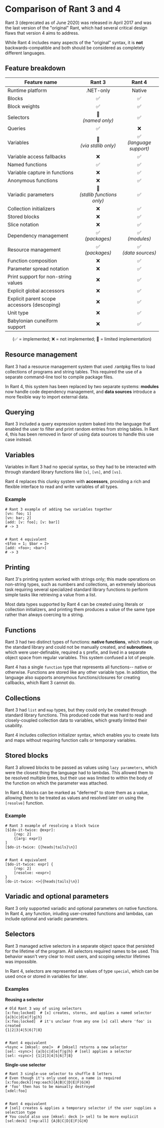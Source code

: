 # Comparison of Rant 3 and 4

Rant 3 (deprecated as of June 2020) was released in April 2017 and was the last version of the "original" Rant, which had several critical design flaws
that version 4 aims to address.

While Rant 4 includes many aspects of the "original" syntax, it is **not** backwards-compatible and both should be considered as completely different languages.

## Feature breakdown

| Feature name                                |              Rant 3              |              Rant 4               |
|---------------------------------------------|:--------------------------------:|:---------------------------------:|
| Runtime platform                            |            .NET-only             |              Native               |
| Blocks                                      |             &#x2705;             |             &#x2705;              |
| Block weights                               |             &#x2705;             |             &#x2705;              |
| Selectors                                   |      🤔<br/>*(named only)*       |             &#x2705;              |
| Queries                                     |             &#x2705;             |             &#x274c;              |
| Variables                                   |   🤔<br/> *(via stdlib only)*    | &#x2705;<br/>*(language support)* |
| Variable access fallbacks                   |             &#x274c;             |             &#x2705;              |
| Named functions                             |             &#x2705;             |             &#x2705;              |
| Variable capture in functions               |             &#x274c;             |             &#x2705;              |
| Anonymous functions                         |             &#x274c;             |             &#x2705;              |
| Variadic parameters                         | 🤔<br/>*(stdlib functions only)* |             &#x2705;              |
| Collection initializers                     |             &#x274c;             |             &#x2705;              |
| Stored blocks                               |             &#x274c;             |             &#x2705;              |
| Slice notation                              |             &#x274c;             |             &#x2705;              |
| Dependency management                       |    &#x2705;<br/>*(packages)*     |     &#x2705;<br/>*(modules)*      |
| Resource management                         |    &#x2705;<br/>*(packages)*     |   &#x2705;<br/>*(data sources)*   |
| Function composition                        |             &#x274c;             |             &#x2705;              |
| Parameter spread notation                   |             &#x274c;             |             &#x2705;              |
| Print support for non-string values         |             &#x274c;             |             &#x2705;              |
| Explicit global accessors                   |             &#x274c;             |             &#x2705;              |
| Explicit parent scope accessors (descoping) |             &#x274c;             |             &#x2705;              |
| Unit type                                   |             &#x274c;             |             &#x2705;              |
| Babylonian cuneiform support                |             &#x274c;             |             &#x2705;              |

<p align="center">
(&#x2705; = implemented; &#x274c; = not implemented; 🤔 = limited implementation)
</p>


## Resource management

Rant 3 had a resource management system that used .rantpkg files to load collections of programs and string tables.
This required the use of a separate command-line tool to compile package files.

In Rant 4, this system has been replaced by two separate systems: 
**modules** now handle code dependency management, and **data sources** introduce a more flexible way to import external data.

## Querying

Rant 3 included a query expression system baked into the language that enabled the user to filter and print random entries from string tables.
In Rant 4, this has been removed in favor of using data sources to handle this use case instead.

## Variables

Variables in Rant 3 had no special syntax, so they had to be interacted with through standard library functions like `[v]`, `[vn]`, and `[vs]`.

Rant 4 replaces this clunky system with **accessors**, providing a rich and flexible interface to read and write variables of all types.

### Example

```rant
# Rant 3 example of adding two variables together
[vn: foo; 1]
[vn: bar; 2]
[add: [v: foo]; [v: bar]]
# -> 3


# Rant 4 equivalent
<$foo = 1; $bar = 2>
[add: <foo>; <bar>]
# -> 3
```

## Printing

Rant 3's printing system worked with strings only; this made operations on non-string types, such as numbers and collections, an extremely laborious task
requiring several specialized standard library functions to perform simple tasks like retrieving a value from a list.

Most data types supported by Rant 4 can be created using literals or collection initializers, and printing them produces a value of the same type rather than always
coercing to a string.

## Functions

Rant 3 had two distinct types of functions: **native functions**, which made up the standard library and could not be manually created, and **subroutines**, which were user-definable, required a `$` prefix, and lived in a separate object space from regular variables. This system confused a lot of people.

Rant 4 has a single `function` type that represents all functions-- native or otherwise. Functions are stored like any other variable type. 
In addition, the language also supports anonymous functions/closures for creating callbacks, which Rant 3 cannot do.

## Collections

Rant 3 had `list` and `map` types, but they could only be created through standard library functions.
This produced code that was hard to read and closely-coupled collection data to variables, which greatly limited their usability.

Rant 4 includes collection initializer syntax, which enables you to create lists and maps without requiring function calls or temporary variables.

## Stored blocks

Rant 3 allowed blocks to be passed as values using `lazy parameters`, which were the closest thing the language had to lambdas.
This allowed them to be resolved multiple times, but their use was limited to within the body of the function on which the parameter was attached.

In Rant 4, blocks can be marked as "deferred" to store them as a value, allowing them to be treated as values and resolved later on using the `[resolve]` function.

### Example

```rant
# Rant 3 example of resolving a block twice
[$[do-it-twice: @expr]:
    [rep: 2]
    {[arg: expr]}
]
[$do-it-twice: {{heads|tails}\n}]


# Rant 4 equivalent
[$do-it-twice: expr] {
    [rep: 2]
    [resolve: <expr>]
}
[do-it-twice: <>{{heads|tails}\n}]
```

## Variadic and optional parameters

Rant 3 only supported variadic and optional parameters on native functions. In Rant 4, any function, inluding user-created functions and lambdas, can include optional and variadic parameters.

## Selectors

Rant 3 managed active selectors in a separate object space that persisted for the lifetime of the program. All selectors required names to be used.
This behavior wasn't very clear to most users, and scoping selector lifetimes was impossible.

In Rant 4, selectors are represented as values of type `special`, which can be used once or stored in variables for later.

### Examples

**Reusing a selector**
```rant
# Old Rant 3 way of using selectors
[x:foo;locked]  # [x] creates, stores, and applies a named selector
{a|b|c|d|e|f|g|h}
[x:foo;locked]  # it's unclear from any one [x] call where 'foo' is created
{1|2|3|4|5|6|7|8}


# Rant 4 equivalent
<%sync = [mksel: one]>  # [mksel] returns a new selector
[sel: <sync>] {a|b|c|d|e|f|g|h} # [sel] applies a selector
[sel: <sync>] {1|2|3|4|5|6|7|8}
```

**Single-use selector**
```rant
# Rant 3 single-use selector to shuffle 8 letters
# Even though it's only used once, a name is required
[x:foo;deck][rep:each]{A|B|C|D|E|F|G|H}
# 'foo' then has to be manually destroyed
[xdel:foo]


# Rant 4 equivalent
# [sel] creates & applies a temporary selector if the user supplies a selection type
# You could also use [mksel: deck |> sel] to be more explicit
[sel:deck] [rep:all] {A|B|C|D|E|F|G|H}
```